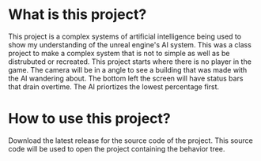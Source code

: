 # What is this project?

This project is a complex systems of artificial intelligence being used to show my understanding of the unreal engine's AI system. This was a class project to make a complex system that is not to simple as well as be distrubuted or recreated. This project starts where there is no player in the game. The camera will be in a angle to see a building that was made with the AI wandering about. The bottom left the screen will have status bars that drain overtime. The AI priortizes the lowest percentage first.

# How to use this project?

Download the latest release for the source code of the project. This source code will be used to open the project containing the behavior tree.
